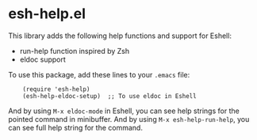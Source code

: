 # esh-help.el

This library adds the following help functions and support for Eshell:
* run-help function inspired by Zsh
* eldoc support

To use this package, add these lines to your `.emacs` file:
```elisp
    (require 'esh-help)
    (esh-help-eldoc-setup)  ;; To use eldoc in Eshell
```
And by using `M-x eldoc-mode` in Eshell, you can see help strings
for the pointed command in minibuffer.
And by using `M-x esh-help-run-help`, you can see full help string
for the command.
